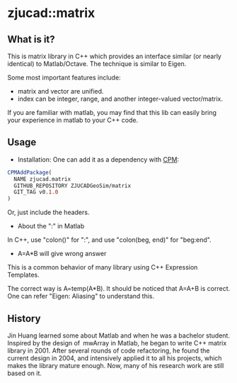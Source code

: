 # zjucad::matrix

## What is it?

This is matrix library in C++ which provides an interface similar (or
nearly identical) to Matlab/Octave.  The technique is similar to
Eigen.

Some most important features include:

* matrix and vector are unified.
* index can be integer, range, and another integer-valued vector/matrix.

If you are familiar with matlab, you may find that this lib can easily
bring your experience in matlab to your C++ code.

## Usage

* Installation: One can add it as a dependency with
[CPM](https://github.com/cpm-cmake/CPM.cmake):

```cmake
CPMAddPackage(
  NAME zjucad.matrix
  GITHUB_REPOSITORY ZJUCADGeoSim/matrix
  GIT_TAG v0.1.0
)
```

Or, just include the headers.

* About the ":" in Matlab

In C++, use "colon()" for ":", and use "colon(beg, end)" for "beg:end".

* A=A*B will give wrong answer

This is a common behavior of many library using C++ Expression
Templates.

The correct way is A=temp(A*B).  It should be noticed that A=A+B is
correct.  One can refer "Eigen: Aliasing" to understand this.

## History

Jin Huang learned some about Matlab and when he was a bachelor
student.  Inspired by the design of mwArray in Matlab, he began to
write C++ matrix library in 2001. After several rounds of code
refactoring, he found the current design in 2004, and intensively
applied it to all his projects, which makes the library mature enough.
Now, many of his research work are still based on it.

